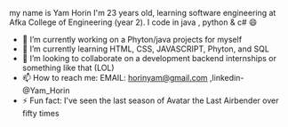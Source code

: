 my name is Yam Horin 
I'm 23 years old, learning software engineering at Afka College of Engineering (year 2).
I code in java , python & c# 😄
- 🔭 I’m currently working on a Phyton/java projects for myself
- 🌱 I’m currently learning HTML, CSS, JAVASCRIPT, Phyton, and SQL
- 👯 I’m looking to collaborate on a development backend internships or something like that (LOL)
- 📫 How to reach me: EMAIL: horinyam@gmail.com ,linkedin-@Yam_Horin
- ⚡ Fun fact: I've seen the last season of Avatar the Last Airbender over fifty times
###
<!--
**YamHorin/YamHorin** is a ✨ _special_ ✨ repository because its `README.md` (this file) appears on your GitHub profile.

Here are some ideas to get you started:

- 🔭 I’m currently working on ...
- 🌱 I’m currently learning ...
- 👯 I’m looking to collaborate on ...
- 🤔 I’m looking for help with ...
- 💬 Ask me about ...
- 📫 How to reach me: ...
- 😄 Pronouns: ...
- ⚡ Fun fact: ...
-->
